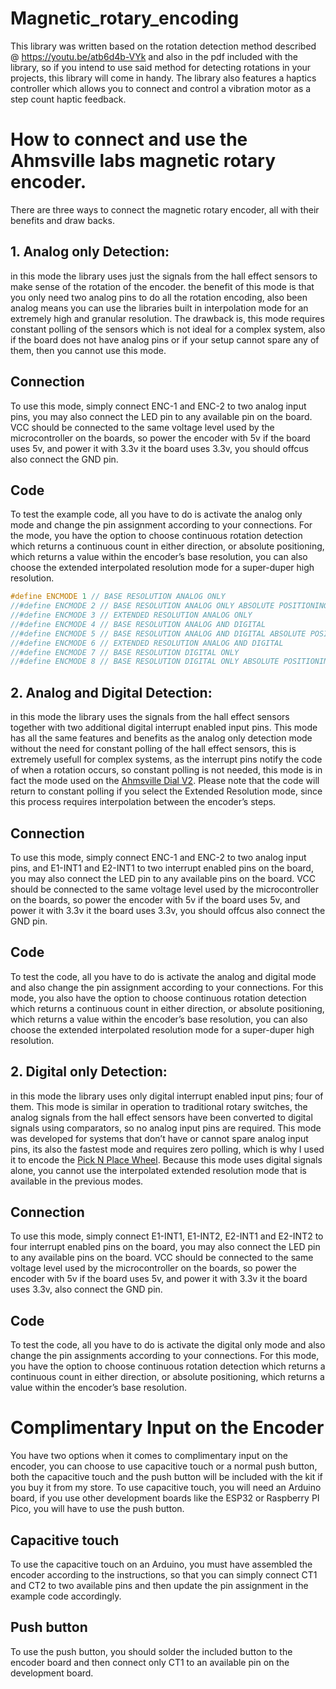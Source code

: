 # Magnetic_rotary_encoding

This library was written based on the rotation detection method described @ https://youtu.be/atb6d4b-VYk and also in the pdf included with the library, so if you intend to use said method for detecting rotations in your projects, this library will come in handy. The library also features a haptics controller which allows you to connect and control a vibration motor as a step count haptic feedback.



# How to connect and use the Ahmsville labs magnetic rotary encoder.

There are three ways to connect the magnetic rotary encoder, all with their benefits and draw backs.

## 1. Analog only Detection: 

in this mode the library uses just the signals from the hall effect sensors to make sense of the rotation of the encoder. the benefit of this mode is that you only need two analog pins to do all the rotation encoding, also been analog means you can use the libraries built in interpolation mode for an extremely high and granular resolution. The drawback is, this mode requires constant polling of the sensors which is not ideal for a complex system, also if the board does not have analog pins or if your setup cannot spare any of them, then you cannot use this mode.

## Connection

To use this mode, simply connect ENC-1 and ENC-2 to two analog input pins, you may also connect the LED pin to any available pin on the board. VCC  should be connected to the same voltage level used by the microcontroller on the boards, so power the encoder with 5v if the board uses 5v, and power it with 3.3v it the board uses 3.3v, you should offcus also connect the GND pin.

## Code

To test the example code, all you have to do is activate the analog only mode and change the pin assignment according to your connections. For the mode, you have the option to choose continuous rotation detection which returns a continuous count in either direction, or absolute positioning, which returns a value within the encoder’s base resolution, you can also choose the extended interpolated resolution mode for a super-duper high resolution.

```c++
#define ENCMODE 1 // BASE RESOLUTION ANALOG ONLY
//#define ENCMODE 2 // BASE RESOLUTION ANALOG ONLY ABSOLUTE POSITIONING
//#define ENCMODE 3 // EXTENDED RESOLUTION ANALOG ONLY
//#define ENCMODE 4 // BASE RESOLUTION ANALOG AND DIGITAL
//#define ENCMODE 5 // BASE RESOLUTION ANALOG AND DIGITAL ABSOLUTE POSITIONING
//#define ENCMODE 6 // EXTENDED RESOLUTION ANALOG AND DIGITAL
//#define ENCMODE 7 // BASE RESOLUTION DIGITAL ONLY
//#define ENCMODE 8 // BASE RESOLUTION DIGITAL ONLY ABSOLUTE POSITIONING
```

## 2. Analog and Digital Detection: 

in this mode the library uses the signals from the hall effect sensors together with two additional digital interrupt enabled input pins. This mode has all the same features and benefits as the analog only detection mode without the need for constant polling of the hall effect sensors, this is extremely usefull for complex systems, as the interrupt pins notify the code of when a rotation occurs, so constant polling is not needed, this mode is in fact the mode used on the [Ahmsville Dial V2](https://youtu.be/yGbshYLfDnc).
Please note that the code will return to constant polling if you select the Extended Resolution mode, since this process requires interpolation between the encoder’s steps.

## Connection

To use this mode, simply connect ENC-1 and ENC-2 to two analog input pins, and E1-INT1 and E2-INT1 to two interrupt enabled pins on the board, you may also connect the LED pin to any available pins on the board. VCC  should be connected to the same voltage level used by the microcontroller on the boards, so power the encoder with 5v if the board uses 5v, and power it with 3.3v it the board uses 3.3v, you should offcus also connect the GND pin.

## Code

To test the code, all you have to do is activate the analog and digital mode and also change the pin assignment according to your connections. For this mode, you also have the option to choose continuous rotation detection which returns a continuous count in either direction, or absolute positioning, which returns a value within the encoder’s base resolution, you can also choose the extended interpolated resolution mode for a super-duper high resolution.

## 2. Digital only Detection: 

in this mode the library uses only digital interrupt enabled input pins; four of them. This mode is similar in operation to traditional rotary switches, the analog signals from the hall effect sensors have been converted to digital signals using comparators, so no analog input pins are required. This mode was developed for systems that don’t have or cannot spare analog input pins, its also the fastest mode and requires zero polling, which is why I used it to encode the [Pick N Place Wheel](https://youtu.be/MtNO8-5vCqg). 
Because this mode uses digital signals alone, you cannot use the interpolated extended resolution mode that is available in the previous modes.


## Connection

To use this mode, simply connect E1-INT1, E1-INT2, E2-INT1 and E2-INT2 to four interrupt enabled pins on the board, you may also connect the LED pin to any available pins on the board. VCC  should be connected to the same voltage level used by the microcontroller on the boards, so power the encoder with 5v if the board uses 5v, and power it with 3.3v it the board uses 3.3v,  also connect the GND pin.

## Code

To test the code, all you have to do is activate the digital only mode and also change the pin assignments according to your connections. For this mode, you have the option to choose continuous rotation detection which returns a continuous count in either direction, or absolute positioning, which returns a value within the encoder’s base resolution.

# Complimentary Input on the Encoder

You have two options when it comes to complimentary input on the encoder, you can choose to use capacitive touch or a normal push button, both the capacitive touch and the push button will be included with the kit if you buy it from my store.
To use capacitive touch, you will need an Arduino board, if you use other development boards like the ESP32 or Raspberry PI Pico, you will have to use the push button.

## Capacitive touch
To use the capacitive touch on an Arduino, you must have assembled the encoder according to the instructions, so that you can simply connect CT1 and CT2 to two available pins and then update the pin assignment in the example code accordingly.

## Push button
To use the push button, you should solder the included button to the encoder board and then connect only CT1 to an available pin on the development board.


